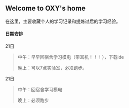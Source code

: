 ## Welcome to OXY's home

在这里，主要收藏个人的学习记录和提炼过后的学习经验。



#### 日期安排

21日

> 中午：早早回宿舍学习模电（带耳机！！！），下载ide
>
> 晚上：可以7点实验室，必须跑步。

21日

> 中午：回宿舍学习模电
>
> 晚上：必须跑步